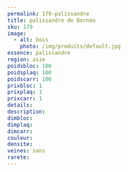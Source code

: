```yaml
---
permalink: 179-palissandre
title: palissandre de Bornéo
sku: 179
image: 
  - alt: bois
    photo: /img/produits/default.jpg
essence: palissandre 
region: asie
poidsbloc: 100
poidsplaq: 100
poidscarr: 100
prixbloc: 1
prixplaq: 1
prixcarr: 1
details: 
description: 
dimbloc: 
dimplaq: 
dimcarr: 
couleur: 
densite: 
veines: sans
rarete: 
---
```


